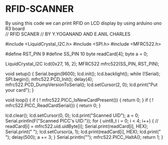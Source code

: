 # RFID-SCANNER
By using this code we can print RFID on LCD display by  using arduino uno R3 board  
// RFID SCANER 
// BY Y.YOGANAND AND E.ANIL CHARLES
 
#include <LiquidCrystal_I2C.h>
#include <SPI.h>
#include <MFRC522.h>

#define RST_PIN 9
#define SS_PIN  10
byte readCard[4];
byte a = 0;

LiquidCrystal_I2C lcd(0x27, 16, 2);
MFRC522 mfrc522(SS_PIN, RST_PIN);

void setup() {
  Serial.begin(9600);
  lcd.init();
  lcd.backlight();
  while (!Serial);
  SPI.begin();
  mfrc522.PCD_Init();
  delay(4);
  mfrc522.PCD_DumpVersionToSerial();
  lcd.setCursor(2, 0);
  lcd.print("Put your card");
}

void loop() {
  if ( ! mfrc522.PICC_IsNewCardPresent()) {
    return 0;
  }
  if ( ! mfrc522.PICC_ReadCardSerial()) {
    return 0;
  }

  lcd.clear();
  lcd.setCursor(0, 0);
  lcd.print("Scanned UID");
  a = 0;
  Serial.println(F("Scanned PICC's UID:"));
  for ( uint8_t i = 0; i < 4; i++) {  //
    readCard[i] = mfrc522.uid.uidByte[i];
    Serial.print(readCard[i], HEX);
    Serial.print(" ");
    lcd.setCursor(a, 1);
    lcd.print(readCard[i], HEX);
    lcd.print(" ");
    delay(500);
    a += 3;
  }
  Serial.println("");
  mfrc522.PICC_HaltA();
  return 1;
}
